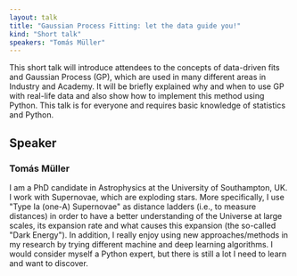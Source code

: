 ```yaml
---
layout: talk
title: "Gaussian Process Fitting: let the data guide you!"
kind: "Short talk"
speakers: "Tomás Müller"
---
```


This short talk will introduce attendees to the concepts of data-driven fits and Gaussian Process (GP), which are used in many different areas in Industry and Academy. It will be briefly explained why and when to use GP with real-life data and also show how to implement this method using Python. This talk is for everyone and requires basic knowledge of statistics and Python.

## Speaker

### Tomás Müller

I am a PhD candidate in Astrophysics at the University of Southampton, UK. I work with Supernovae, which are exploding stars. More specifically, I use "Type Ia (one-A) Supernovae" as distance ladders (i.e., to measure distances) in order to have a better understanding of the Universe at large scales, its expansion rate and what causes this expansion (the so-called "Dark Energy"). In addition, I really enjoy using new approaches/methods in my research by trying different machine and deep learning algorithms. I would consider myself a Python expert, but there is still a lot I need to learn and want to discover.
